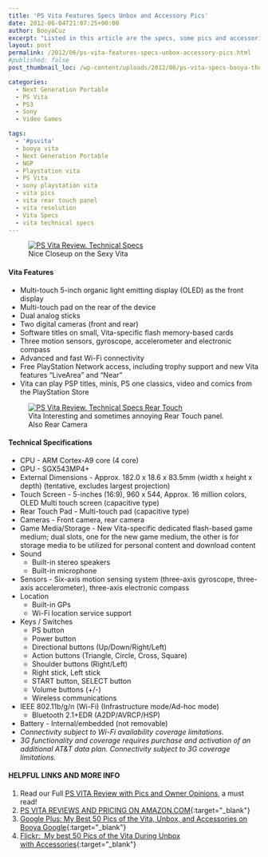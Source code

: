 ```yaml
---
title: 'PS Vita Features Specs Unbox and Accessory Pics'
date: 2012-06-04T21:07:25+00:00
author: BooyaCuz
excerpt: "Listed in this article are the specs, some pics and accessories of the original PS Vita from Sony."
layout: post
permalink: /2012/06/ps-vita-features-specs-unbox-accessory-pics.html
#published: false
post_thumbnail_loc: /wp-content/uploads/2012/06/ps-vita-specs-booya-thumb.jpg

categories:
  - Next Generation Portable
  - PS Vita
  - PS3
  - Sony
  - Video Games

tags:
  - '#psvita'
  - booya vita
  - Next Generation Portable
  - NGP
  - Playstation vita
  - PS Vita
  - sony playstation vita
  - vita pics
  - vita rear touch panel
  - vita resolution
  - Vita Specs
  - vita technical specs
---
```

<figure>
	<a href="{{ site.cdn-url }}/wp-content/uploads/2012/06/ps-vita-specs-booya.jpg">
    <img src="{{ site.cdn-url }}/wp-content/uploads/2012/06/ps-vita-specs-booya-640.jpg" 
         alt="PS Vita Review. Technical Specs" title="Nice Closeup on the Sexy Vita"></a>
	<figcaption>Nice Closeup on the Sexy Vita</figcaption>
</figure>

#### Vita Features

  * Multi-touch 5-inch organic light emitting display (OLED) as the front display
  * Multi-touch pad on the rear of the device
  * Dual analog sticks
  * Two digital cameras (front and rear)
  * Software titles on small, Vita-specific flash memory-based cards
  * Three motion sensors, gyroscope, accelerometer and electronic compass
  * Advanced and fast Wi-Fi connectivity
  * Free PlayStation Network access, including trophy support and new Vita features &#8220;LiveArea&#8221; and &#8220;Near&#8221;
  * Vita can play PSP titles, minis, PS one classics, video and comics from the PlayStation Store

<figure>
	<a href="{{ site.cdn-url }}/wp-content/uploads/2012/06/ps-vita-back-touch-review-booya.jpg">
    <img src="{{ site.cdn-url }}/wp-content/uploads/2012/06/ps-vita-back-touch-review-booya-640.jpg" 
         alt="PS Vita Review. Technical Specs Rear Touch" title="Rear Touch panel. Also Rear Camera."></a>
	<figcaption>Vita Interesting and sometimes annoying Rear Touch panel. Also Rear Camera</figcaption>
</figure>

#### Technical Specifications

* CPU - ARM Cortex-A9 core (4 core)
* GPU - SGX543MP4+
* External Dimensions - Approx. 182.0 x 18.6 x 83.5mm (width x height x depth) (tentative, excludes largest projection)
* Touch Screen - 5-inches (16:9), 960 x 544, Approx. 16 million colors, OLED Multi touch screen (capacitive type)
* Rear Touch Pad - Multi-touch pad (capacitive type)
* Cameras - Front camera, rear camera
* Game Media/Storage - New Vita-specific dedicated flash-based game medium; dual slots, one for the new game medium, the other is for storage media to be utilized for personal content and download content
* Sound 
  * Built-in stereo speakers
  * Built-in microphone
* Sensors - Six-axis motion sensing system (three-axis gyroscope, three-axis accelerometer), three-axis electronic compass
* Location 
  * Built-in GPs
  * Wi-Fi location service support
* Keys / Switches 
  * PS button
  * Power button
  * Directional buttons (Up/Down/Right/Left)
  * Action buttons (Triangle, Circle, Cross, Square)
  * Shoulder buttons (Right/Left)
  * Right stick, Left stick
  * START button, SELECT button
  * Volume buttons (+/-)
  * Wireless communications 
* IEEE 802.11b/g/n (Wi-Fi) (Infrastructure mode/Ad-hoc mode)
  * Bluetooth 2.1+EDR (A2DP/AVRCP/HSP)
* Battery - Internal/embedded (not removable)
* _Connectivity subject to Wi-Fi availability coverage limitations._  
* _3G functionality and coverage requires purchase and activation of an additional AT&T data plan. Connectivity subject to 3G coverage limitations._

#### HELPFUL LINKS AND MORE INFO  
1. Read our Full [PS VITA Review with Pics and Owner Opinions](/2012/06/the-best-ps-vita-review-the-good-the-bad-is-it-worth-it.html), a must read!
2. [PS VITA REVIEWS AND PRICING ON AMAZON.COM](http://amzn.to/2sSdx0e){:target="_blank"}
3. [Google Plus: My Best 50 Pics of the Vita, Unbox, and Accessories on Booya Google](https://plus.google.com/photos/103634451947822848111/albums/5747690573355001025){:target="_blank"}
4. [Flickr:  My best 50 Pics of the Vita During Unbox with Accessories](https://www.flickr.com/photos/booyagadget/sets/72157629992240541/with/7339945064/){:target="_blank"}